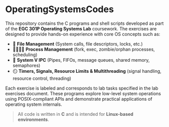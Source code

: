# OperatingSystemsCodes
This repository contains the C programs and shell scripts developed as part of the **EGC 301P Operating Systems Lab** coursework. The exercises are designed to provide hands-on experience with core OS concepts such as:

- 📁 **File Management** (System calls, file descriptors, locks, etc.)
- 👨‍👩‍👧‍👦 **Process Management** (fork, exec, zombie/orphan processes, scheduling)
- 🔁 **System V IPC** (Pipes, FIFOs, message queues, shared memory, semaphores)
- ⏲️ **Timers, Signals, Resource Limits & Multithreading** (signal handling, resource control, threading)

Each exercise is labeled and corresponds to lab tasks specified in the lab exercises document. These programs explore low-level system operations using POSIX-compliant APIs and demonstrate practical applications of operating system internals.

> All code is written in **C** and is intended for **Linux-based environments**.
